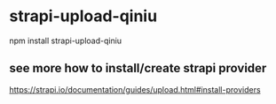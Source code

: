 # strapi-upload-qiniu
npm install strapi-upload-qiniu

## see more how to install/create strapi provider
https://strapi.io/documentation/guides/upload.html#install-providers
